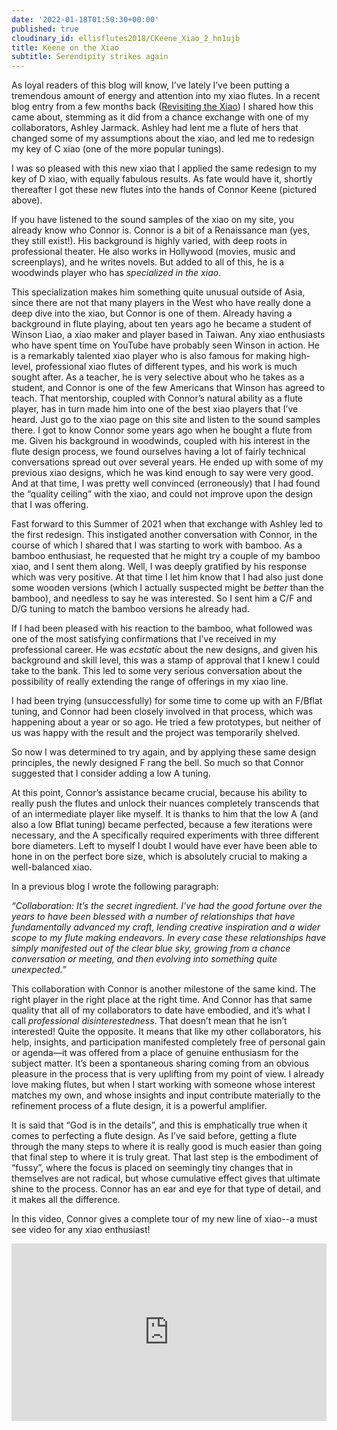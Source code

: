 ```yaml
---
date: '2022-01-18T01:50:30+00:00'
published: true
cloudinary_id: ellisflutes2018/CKeene_Xiao_2_hn1ujb
title: Keene on the Xiao
subtitle: Serendipity strikes again
---
```


As loyal readers of this blog will know, I’ve lately I’ve been putting a tremendous amount of energy and attention into my xiao flutes. In a recent blog entry from a few months back ([Revisiting the Xiao](https://www.ellisflutes.com/blog/revisiting-the-xiao)) I shared how this came about, stemming as it did from a chance exchange with one of my collaborators, Ashley Jarmack. Ashley had lent me a flute of hers that changed some of my assumptions about the xiao, and led me to redesign my key of C xiao (one of the more popular tunings).

I was so pleased with this new xiao that I applied the same redesign to my key of D xiao, with equally fabulous results. As fate would have it, shortly thereafter I got these new flutes into the hands of Connor Keene (pictured above).

If you have listened to the sound samples of the xiao on my site, you already know who Connor is. Connor is a bit of a Renaissance man (yes, they still exist!). His background is highly varied, with deep roots in professional theater. He also works in Hollywood (movies, music and screenplays), and he writes novels. But added to all of this, he is a woodwinds player who has *specialized in the xiao*.

This specialization makes him something quite unusual outside of Asia, since there are not that many players in the West who have really done a deep dive into the xiao, but Connor is one of them. Already having a background in flute playing, about ten years ago he became a student of Winson Liao, a xiao maker and player based in Taiwan. Any xiao enthusiasts who have spent time on YouTube have probably seen Winson in action. He is a remarkably talented xiao player who is also famous for making high-level, professional xiao flutes of different types, and his work is much sought after. As a teacher, he is very selective about who he takes as a student, and Connor is one of the few Americans that Winson has agreed to teach. That mentorship, coupled with Connor’s natural ability as a flute player, has in turn made him into one of the best xiao players that I’ve heard. Just go to the xiao page on this site and listen to the sound samples there.
I got to know Connor some years ago when he bought a flute from me. Given his background in woodwinds, coupled with his interest in the flute design process, we found ourselves having a lot of fairly technical conversations spread out over several years. He ended up with some of my previous xiao designs, which he was kind enough to say were very good. And at that time, I was pretty well convinced (erroneously) that I had found the “quality ceiling” with the xiao, and could not improve upon the design that I was offering.

Fast forward to this Summer of 2021 when that exchange with Ashley led to the first redesign. This instigated another conversation with Connor, in the course of which I shared that I was starting to work with bamboo. As a bamboo enthusiast, he requested that he might try a couple of my bamboo xiao, and I sent them along. Well, I was deeply gratified by his response which was very positive. At that time I let him know that I had also just done some wooden versions (which I actually suspected might be *better* than the bamboo), and needless to say he was interested. So I sent him a C/F and D/G tuning to match the bamboo versions he already had.

If I had been pleased with his reaction to the bamboo, what followed was one of the most satisfying confirmations that I’ve received in my professional career. He was *ecstatic* about the
new designs, and given his background and skill level, this was a stamp of approval that I knew I could take to the bank. This led to some very serious conversation about the possibility of really extending the range of offerings in my xiao line.

I had been trying (unsuccessfully) for some time to come up with an F/Bflat tuning, and Connor had been closely involved in that process, which was happening about a year or so ago. He tried a few prototypes, but neither of us was happy with the result and the project was temporarily shelved.

So now I was determined to try again, and by applying these same design principles, the newly designed F rang the bell. So much so that Connor suggested that I consider adding a low A tuning.

At this point, Connor’s assistance became crucial, because his ability to really push the flutes and unlock their nuances completely transcends that of an intermediate player like myself. It is thanks to him that the low A (and also a low Bflat tuning) became perfected, because a few iterations were necessary, and the A specifically required experiments with three different bore diameters. Left to myself I doubt I would have ever have been able to hone in on the perfect bore size, which is absolutely crucial to making a well-balanced xiao.

In a previous blog I wrote the following paragraph:

*“Collaboration: It’s the secret ingredient. I’ve had the good fortune over the years to have been blessed with a number of relationships that have fundamentally advanced my craft, lending creative inspiration and a wider scope to my flute making endeavors. In every case these relationships have simply manifested out of the clear blue sky, growing from a chance conversation or meeting, and then evolving into something quite unexpected.”*

This collaboration with Connor is another milestone of the same kind. The right player in the right place at the right time. And Connor has that same quality that all of my collaborators to date have embodied, and it’s what I call *professional disinterestedness*. That doesn’t mean that he isn’t interested! Quite the opposite. It means that like my other collaborators, his help, insights, and participation manifested completely free of personal gain or agenda—it was offered from a place of genuine enthusiasm for the subject matter. It’s been a spontaneous sharing coming from an obvious pleasure in the process that is very uplifting from my point of view. I already love making flutes, but when I start working with someone whose interest matches my own, and whose insights and input contribute materially to the refinement process of a flute design, it is a powerful amplifier.

It is said that “God is in the details”, and this is emphatically true when it comes to perfecting a flute design. As I’ve said before, getting a flute through the many steps to where it is really good is much easier than going that final step to where it is truly great. That last step is the embodiment of “fussy”, where the focus is placed on seemingly tiny changes that in themselves are not radical, but whose cumulative effect gives that ultimate shine to the process. Connor has an ear and eye for that type of detail, and it makes all the difference.

In this video, Connor gives a complete tour of my new line of xiao--a must see video for any xiao enthusiast!

<div style="padding:56.25% 0 0 0;position:relative;"><iframe src="https://player.vimeo.com/video/674841764?h=2e5faad0ea&amp;badge=0&amp;autopause=0&amp;player_id=0&amp;app_id=58479" frameborder="0" allow="autoplay; fullscreen; picture-in-picture" allowfullscreen style="position:absolute;top:0;left:0;width:100%;height:100%;" title="Ellis Xiao"></iframe></div><script src="https://player.vimeo.com/api/player.js"></script>